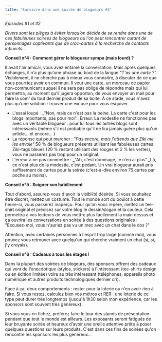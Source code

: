 ```yaml
---
title: 'Survivre dans une soirée de blogueurs #3'
---
```


_Episodes #1 et #2_</p>

_Divers sont les pièges à éviter lorsqu&#x2019;on décide de se rendre dans une
de ces fabuleuses soirées de blogueurs o&#xF9; l&#x2019;on peut rencontrer
autant de personnages captivants que de croc-cartes à la recherche de contacts
influents&#x2026;_

**Conseil n&#xB0;4&nbsp;: Comment gérer le blogueur sympa (mais lourd)&nbsp;?**

Il avait l'air amical, vous avez entamé la conversation. Mais après quelques
échanges, il n'a plus qu'une phrase au bout de la langue _&quot;T'as une
carte&nbsp;?&quot;_. Visiblement, il ne cherche pas à mieux vous connaitre, à
discuter de ce que vous pourriez avoir en commun. Il veut une carte, un morceau
de papier non-communicant auquel il ne sera pas obligé de répondre mais qui lui
permettra, au moment qu'il jugera opportun, de vous envoyer un mail pour faire
la com' du tout dernier produit de sa boite. À ce stade, vous n'avez plus qu'une
solution : trouver une excuse pour vous esquiver.

- L'essai loupé&nbsp;: \_&quot;Non, mais ce n'est pas la peine. La carte c'est
  pour les blogs importants, pas pour moi&quot;.\_Erreur. La modestie ne
  fonctionne pas avec un véritable blogueur&nbsp;: pour lui tous les autres
  blogs sont intéressants (même s'il est probable qu'il ne lira jamais guère
  plus qu'un article… et encore… )
- La réponse qui peut marcher&nbsp;: _&quot;Pas encore, mais j'attends que Ziki
  me les envoie&quot;_.58 % de blogueurs présents utilisant les fabuleuses
  cartes Ziki-tags bleues (20 % restant utilisant des rouges et 2 % les vertes),
  vous ne passerez pas trop pour un original.
- L'erreur à ne pas commettre&nbsp;: \_&quot;Ah, c'est dommage, je n'en ai
  plus&quot;.\_Là, ce n'est plus de la modestie, c'est pédant. Un vrai blogueur
  aurait pris suffisement de cartes pour la soirée (c'est-à-dire environ 75
  cartes par poche au moins).

**Conseil n&#xB0;5&nbsp;: Soigner son habillement**

Tout d'abord, assurez-vous d'avoir la visibilité désirée. Si vous souhaitez être
discret, mettez un costume. Tout le monde sort du boulot à cette heure-ci, vous
passerez inaperçu. Pour qu'on vous repère, mettez un tee-shirt original et
précisez sur votre blog le dessin/slogan et la couleur. Cela permettra à vos
lecteurs de vous mettre plus facilement la main dessus et ça ouvrira les
conversations en soirée à des questions originales&nbsp;: &quot;Excusez-moi,
vous n'auriez pas vu un mec avec un chat dans le dos&nbsp;?&quot;

Attention, avec certaines personnes à l'esprit trop large (comme moi), vous
pouvez vous retrouver avec quelqu'un qui cherche vraiment un chat (si, si, j'y
croyais).

**Conseil n&#xB0;6&nbsp;: Cadeaux à tous les étages&nbsp;!**

Dans la plupart des soirées de blogeurs, des sponsors offrent des cadeaux qui
vont de l'anecdotique (stylos, stickers) à l'intéressant (tee-shirts design ou
en édition limitée) voire au très intéressant (téléphones, appareils photo
numérique et autres produits technologiques dernier cri).

Face à ça, deux comportements&nbsp;: rester pour la loterie ou n'en avoir rien à
faire. Si vous restez, calculez bien vos métros et RER&nbsp;: une loterie de ce
type peut durer très longtemps (jusqu'à 1h30 selon mon expérience, car les
sponsors sont souvent très généreux).

Si vous vous en fichez, préférez faire le tour des stands de présentation
pendant que tout le monde est ailleurs. Les exposants seront fatigués de leur
bruyante soirée et heureux d'avoir une oreille attentive prête à poser quelques
questions sur leurs produits. C'est dans ces fins de soirées qu'on rencontre les
sponsors les plus généreux…
